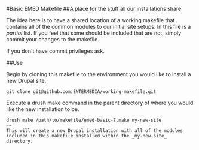 #Basic EMED Makefile
##A place for the stuff all our installations share

The idea here is to have a shared location of a working makefile that contains all of the common modules to our initial site setups.
In this file is a _partial_ list. If you feel that some should be included that are not, simply commit your changes to the makefile.

If you don't have commit privileges ask.

##Use

Begin by cloning this makefile to the environment you would like to install a new Drupal site.
~~~
git clone git@github.com:ENTERMEDIA/working-makefile.git
~~~

Execute a drush make command in the parent directory of where you would like the new installation to be.
~~~
drush make /path/to/makefile/emed-basic-7.make my-new-site
~~
This will create a new Drupal installation with all of the modules included in this makefile installed within the _my-new-site_ directory.
